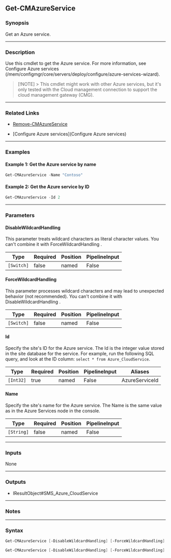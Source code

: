 Get-CMAzureService
------------------




### Synopsis
Get an Azure service.



---


### Description

Use this cmdlet to get the Azure service. For more information, see Configure Azure services (/mem/configmgr/core/servers/deploy/configure/azure-services-wizard).



> [!NOTE] > This cmdlet might work with other Azure services, but it's only tested with the Cloud management connection to support the cloud management gateway (CMG).



---


### Related Links
* [Remove-CMAzureService](Remove-CMAzureService)



* [Configure Azure services](Configure Azure services)





---


### Examples
#### Example 1: Get the Azure service by name
```PowerShell
Get-CMAzureService -Name "Contoso"
```

#### Example 2: Get the Azure service by ID
```PowerShell
Get-CMAzureService -Id 2
```



---


### Parameters
#### **DisableWildcardHandling**

This parameter treats wildcard characters as literal character values. You can't combine it with ForceWildcardHandling .






|Type      |Required|Position|PipelineInput|
|----------|--------|--------|-------------|
|`[Switch]`|false   |named   |False        |



#### **ForceWildcardHandling**

This parameter processes wildcard characters and may lead to unexpected behavior (not recommended). You can't combine it with DisableWildcardHandling .






|Type      |Required|Position|PipelineInput|
|----------|--------|--------|-------------|
|`[Switch]`|false   |named   |False        |



#### **Id**

Specify the site's ID for the Azure service. The Id is the integer value stored in the site database for the service. For example, run the following SQL query, and look at the ID column: `select * from Azure_CloudService`.






|Type     |Required|Position|PipelineInput|Aliases       |
|---------|--------|--------|-------------|--------------|
|`[Int32]`|true    |named   |False        |AzureServiceId|



#### **Name**

Specify the site's name for the Azure service. The Name is the same value as in the Azure Services node in the console.






|Type      |Required|Position|PipelineInput|
|----------|--------|--------|-------------|
|`[String]`|false   |named   |False        |





---


### Inputs
None





---


### Outputs
* IResultObject#SMS_Azure_CloudService






---


### Notes




---


### Syntax
```PowerShell
Get-CMAzureService [-DisableWildcardHandling] [-ForceWildcardHandling] -Id <Int32> [<CommonParameters>]
```
```PowerShell
Get-CMAzureService [-DisableWildcardHandling] [-ForceWildcardHandling] [-Name <String>] [<CommonParameters>]
```
